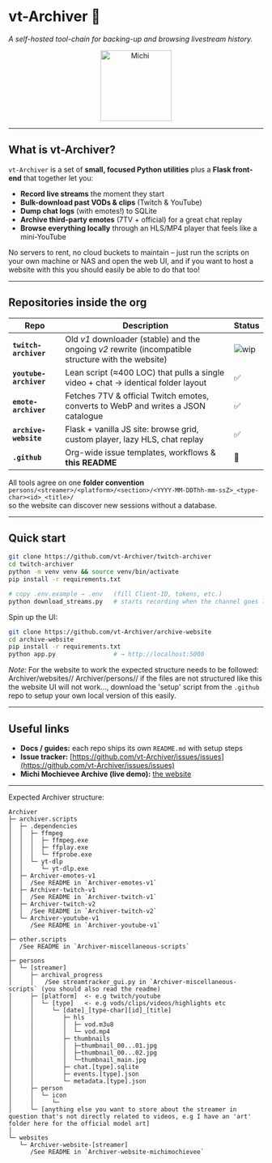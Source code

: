 # vt-Archiver 👋

*A self-hosted tool-chain for backing-up and browsing livestream history.*

<div align="center">
  <img src="https://pbs.twimg.com/profile_images/1873411258638331905/G6DBazwk_200x200.jpg" width="140" alt="Michi" />
</div>

---

## What is vt-Archiver?

`vt-Archiver` is a set of **small, focused Python utilities** plus a **Flask front-end** that together let you:

* **Record live streams** the moment they start  
* **Bulk-download past VODs & clips** (Twitch & YouTube)
* **Dump chat logs** (with emotes!) to SQLite
* **Archive third-party emotes** (7TV + official) for a great chat replay
* **Browse everything locally** through an HLS/MP4 player that feels like a mini-YouTube

No servers to rent, no cloud buckets to maintain – just run the scripts on your own machine or NAS and open the web UI, and if you want to host a website with this you should easily be able to do that too!

---

## Repositories inside the org

| Repo | Description | Status |
|------|-------------|--------|
| **`twitch-archiver`** | Old *v1* downloader (stable) and the ongoing *v2* rewrite (incompatible structure with the website) | ![wip](https://img.shields.io/badge/status-WIP-yellow) |
| **`youtube-archiver`** | Lean script (≈400 LOC) that pulls a single video + chat → identical folder layout | ✅ |
| **`emote-archiver`** | Fetches 7TV & official Twitch emotes, converts to WebP and writes a JSON catalogue | ✅ |
| **`archive-website`** | Flask + vanilla JS site: browse grid, custom player, lazy HLS, chat replay | ✅ |
| **`.github`** | Org-wide issue templates, workflows & **this README** | 🔧 |

All tools agree on one **folder convention**  
`persons/<streamer>/<platform>/<section>/<YYYY-MM-DDThh-mm-ssZ>_<type-char><id>_<title>/`  
so the website can discover new sessions without a database.

---

## Quick start

```bash
git clone https://github.com/vt-Archiver/twitch-archiver
cd twitch-archiver
python -m venv venv && source venv/bin/activate
pip install -r requirements.txt

# copy .env.example → .env   (fill Client-ID, tokens, etc.)
python download_streams.py   # starts recording when the channel goes live
````

Spin up the UI:

```bash
git clone https://github.com/vt-Archiver/archive-website
cd archive-website
pip install -r requirements.txt
python app.py                # → http://localhost:5000
```
*Note:* For the website to work the expected structure needs to be followed:
Archiver/websites/<streamer>/
Archiver/persons/<streamer>/
if the files are not structured like this the website UI will not work..., download the 'setup' script from the `.github` repo to setup your own local version of this easily.

---

## Useful links

* **Docs / guides:** each repo ships its own `README.md` with setup steps
* **Issue tracker:** [https://github.com/vt-Archiver/issues/issues](https://github.com/vt-Archiver/issues/issues)
* **Michi Mochievee Archive (live demo):** [the website](michimochievee-archive.win)

---

Expected Archiver structure:
```
Archiver
├─ archiver.scripts
│  ├─ .dependencies
│  │  ├─ ffmpeg
│  │  │  ├─ ffmpeg.exe
│  │  │  ├─ ffplay.exe
│  │  │  └─ ffprobe.exe
│  │  └─ yt-dlp
│  │     └─ yt-dlp.exe
│  ├─ Archiver-emotes-v1
│  │  /See README in `Archiver-emotes-v1`
│  ├─ Archiver-twitch-v1
│  │  /See README in `Archiver-twitch-v1`
│  ├─ Archiver-twitch-v2
│  │  /See README in `Archiver-twitch-v2`
│  └─ Archiver-youtube-v1
│     /See README in `Archiver-youtube-v1`
│
├─ other.scripts
│  /See README in `Archiver-miscellaneous-scripts`
│
├─ persons
│  └─ [streamer]
│     ├─ archival_progress
│     │   /See streamtracker_gui.py in `Archiver-miscellaneous-scripts` (you should also read the readme)
│     ├─ [platform]  <- e.g twitch/youtube
│     │  └─ [type]   <- e.g vods/clips/videos/highlights etc
│     │     └─ [date]_[type-char][id]_[title]
│     │        ├─ hls
│     │        │  ├─ vod.m3u8
│     │        │  └─ vod.mp4
│     │        ├─ thumbnails
│     │        │  ├─thumbnail_00...01.jpg
│     │        │  ├─thumbnail_00...02.jpg
│     │        │  └─thumbnail_main.jpg
│     │        ├─ chat.[type].sqlite
│     │        ├─ events.[type].json
│     │        └─ metadata.[type].json
│     ├─ person
│     │  └─ icon
│     │     └─ 
│     └─ [anything else you want to store about the streamer in question that's not directly related to videos, e.g I have an 'art' folder here for the official model art]
│
└─ websites
   └─ Archiver-website-[streamer]
      /See README in `Archiver-website-michimochievee`
```
